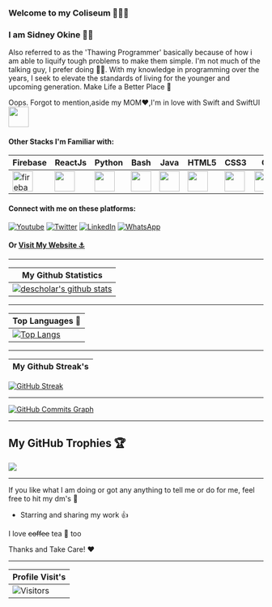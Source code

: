 ### Welcome to my Coliseum 👨🏾‍💻

### I am Sidney Okine :man_beard:

Also referred to as the 'Thawing Programmer' basically because of how i am able to liquify tough problems to make them simple. I'm not much of the talking guy, I prefer doing :lotus_position_man:.
With my knowledge in programming over the years, I seek to elevate the standards of living for the younger and upcoming generation. 
Make Life a Better Place :seedling:

Oops. Forgot to mention,aside my MOM:heart:,I'm in love with Swift and SwiftUI <a><img src = "https://www.vectorlogo.zone/logos/swift/swift-icon.svg" width="40" height="40"/></a>


#### Other Stacks I'm Familiar with:

|Firebase|ReactJs|Python|Bash|Java|HTML5|CSS3|C|MATLAB|
|-|-|-|-|-|-|-|-|-|
|<a> <img src="https://www.vectorlogo.zone/logos/firebase/firebase-icon.svg" alt="firebase" width="40" height="40"/> </a>|<a><img src = "https://www.vectorlogo.zone/logos/reactjs/reactjs-icon.svg" width="40" height="40"/></a>|<a><img src = "https://www.vectorlogo.zone/logos/python/python-icon.svg" width="40" height="40"/></a>|<a><img src = "https://www.vectorlogo.zone/logos/gnu_bash/gnu_bash-icon.svg" width="40" height="40"/></a>|<a><img src = "https://www.vectorlogo.zone/logos/java/java-icon.svg" width="40" height="40"/></a>|<a><img src = "https://www.vectorlogo.zone/logos/w3_html5/w3_html5-icon.svg" width="40" height="40"/></a>|<a><img src = "https://www.vectorlogo.zone/logos/w3_css/w3_css-icon.svg" width="40" height="40"/></a>|<a><img src ="https://img.icons8.com/color/48/undefined/c-programming.png" width="40" height="40"/></a>|<a><img src="https://img.icons8.com/fluency/48/undefined/matlab.png" width = "40" height="40"/></a>|

#### Connect with me on these platforms:
<a href="https://www.youtube.com/channel/UChd59VXHxPpbldYHdloiqhw"><img alt="Youtube" title="Youtube" src="https://img.shields.io/badge/-Subscribe-red?style=for-the-badge&logo=youtube&logoColor=white"/></a>
<a href="https://twitter.com/OkineSidney"><img alt="Twitter" title="Twitter" src="https://img.shields.io/badge/Twitter-1DA1F2?style=for-the-badge&logo=twitter&logoColor=white"/></a>
<a href="https://linkedin.com/in/okinesidney"><img alt="LinkedIn" title="LinkedIn" src="https://img.shields.io/badge/LinkedIn-0077B5?style=for-the-badge&logo=linkedin&logoColor=white"/></a>
<a href="https://wa.me/message/YGTWZNOCO6RFI1" target="blank"><img alt = "WhatsApp" title= "WhatsApp" src="https://img.shields.io/badge/WhatsApp-25D366?style=for-the-badge&logo=whatsapp&logoColor=white"/></a>

#### Or <a href = "https://sidneyokine.vercel.app">Visit My Website :anchor:</a> 
___
|My Github Statistics|
|-|
|[![descholar's github stats](https://github-readme-stats.vercel.app/api?username=Sidney-Okine&show_icons=true&theme=shades-of-purple)](https://github.com/Sidney-Okine)|
___
| Top Languages :rocket:|
|-|
[![Top Langs](https://github-readme-stats.vercel.app/api/top-langs/?username=Sidney-Okine&show_icons=true&theme=shades-of-purple&hide_title=true)](https://github.com/Sidney-Okine)|
___

| My Github Streak's |
|-|
[![GitHub Streak](http://github-readme-streak-stats.herokuapp.com?user=Sidney-Okine&theme=shades-of-purple)](https://git.io/streak-stats)

___
<a href="http://www.github.com/Sidney-Okine"><img src="https://activity-graph.herokuapp.com/graph?username=Sidney-Okine&count_private=true&bg_color=7851a9&color=ffffff&line=FFEA00&point=ffffff&area_color=1c1917&area=true&hide_border=true&custom_title=GitHub%20Commits%20Graph" alt="GitHub Commits Graph" /></a>

___
## My GitHub Trophies 🏆
![](https://github-profile-trophy.vercel.app/?username=Sidney-Okine&theme=radical&no-frame=false&no-bg=false&margin-w=4)
___

If you like what I am doing or got any anything to tell me or do for me, feel free to hit my dm's :rocket:

- Starring and sharing my work :thumbsup:

I love ~~coffee~~ tea :tea: too 

Thanks and Take Care! :heart:
___
|Profile Visit's |
|-|
![Visitors](https://profile-counter.glitch.me/Sidney-Okine/count.svg)|






<!--
**Sidney-Okine/Sidney-Okine** is a ✨ _special_ ✨ repository because its `README.md` (this file) appears on your GitHub profile.

Here are some ideas to get you started:

- 🔭 I’m currently working on ...
- 🌱 I’m currently learning ...
- 👯 I’m looking to collaborate on ...
- 🤔 I’m looking for help with ...
- 💬 Ask me about ...
- 📫 How to reach me: ...
- 😄 Pronouns: ...
- ⚡ Fun fact: ...
-->
